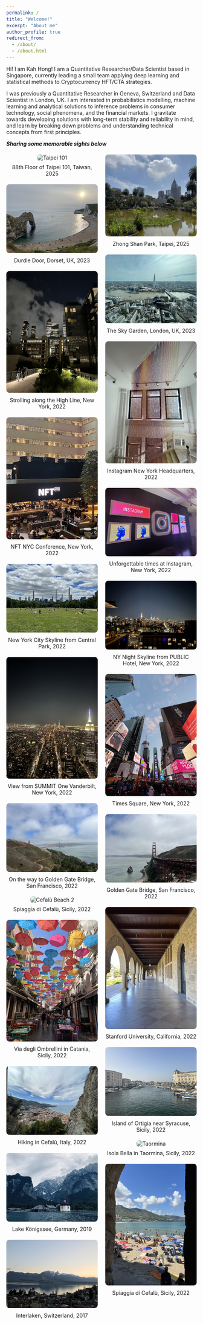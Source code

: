 ```yaml
---
permalink: /
title: "Welcome!"
excerpt: "About me"
author_profile: true
redirect_from:
  - /about/
  - /about.html
---
```


<!-- Google tag (gtag.js) -->
<script async src="https://www.googletagmanager.com/gtag/js?id=G-0N02QYVJTL"></script>
<script>
  window.dataLayer = window.dataLayer || [];
  function gtag(){dataLayer.push(arguments);}
  gtag('js', new Date());

  gtag('config', 'G-0N02QYVJTL');
</script>

Hi! I am Kah Hong! I am a Quantitative Researcher/Data Scientist based in Singapore, currently leading a small team applying deep learning and statistical methods to Cryptocurrency HFT/CTA strategies.

I was previously a Quantitative Researcher in Geneva, Switzerland and Data Scientist in London, UK. I am interested in probabilistics modelling, machine learning and analytical solutions to inference problems in consumer technology, social phenomena, and the financial markets. I gravitate towards developing solutions with long-term stability and reliability in mind, and learn by breaking down problems and understanding technical concepts from first principles.

**_Sharing some memorable sights below_**

<div style="display: flex; gap: 20px; max-width: 1200px; margin: 20px auto;">
  <!-- Left Column -->
  <div style="flex: 1; display: flex; flex-direction: column; gap: 20px;">
    <div style="text-align: center;">
      <img src="/images/taipei1.jpeg" style="width: 100%; height: auto; border-radius: 8px;" loading="eager" alt="Taipei 101" />
      <p style="margin: 8px 0 0 0; font-size: 14px;">88th Floor of Taipei 101, Taiwan, 2025</p>
    </div>
    <div style="text-align: center;">
      <img src="/images/durdle_door.jpeg" style="width: 100%; height: auto; border-radius: 8px;" loading="eager" alt="Durdle Door" />
      <p style="margin: 8px 0 0 0; font-size: 14px;">Durdle Door, Dorset, UK, 2023</p>
    </div>
    <div style="text-align: center;">
      <img src="/images/highline_newyork.jpeg" style="width: 100%; height: auto; border-radius: 8px;" loading="lazy" alt="High Line NYC" />
      <p style="margin: 8px 0 0 0; font-size: 14px;">Strolling along the High Line, New York, 2022</p>
    </div>
    <div style="text-align: center;">
      <img src="/images/nftnyc.jpeg" style="width: 100%; height: auto; border-radius: 8px;" loading="lazy" alt="NFT NYC" />
      <p style="margin: 8px 0 0 0; font-size: 14px;">NFT NYC Conference, New York, 2022</p>
    </div>
    <div style="text-align: center;">
      <img src="/images/newyork_skyline.jpeg" style="width: 100%; height: auto; border-radius: 8px;" loading="lazy" alt="NYC Skyline" />
      <p style="margin: 8px 0 0 0; font-size: 14px;">New York City Skyline from Central Park, 2022</p>
    </div>
    <div style="text-align: center;">
      <img src="/images/newyork2.jpeg" style="width: 100%; height: auto; border-radius: 8px;" loading="lazy" alt="One Vanderbilt" />
      <p style="margin: 8px 0 0 0; font-size: 14px;">View from SUMMIT One Vanderbilt, New York, 2022</p>
    </div>
    <div style="text-align: center;">
      <img src="/images/sanfrancisco2.jpeg" style="width: 100%; height: auto; border-radius: 8px;" loading="lazy" alt="San Francisco 2" />
      <p style="margin: 8px 0 0 0; font-size: 14px;">On the way to Golden Gate Bridge, San Francisco, 2022</p>
    </div>
    <div style="text-align: center;">
      <img src="/images/cefalu3.jpeg" style="width: 100%; height: auto; border-radius: 8px;" loading="lazy" alt="Cefalù Beach 2" />
      <p style="margin: 8px 0 0 0; font-size: 14px;">Spiaggia di Cefalù, Sicily, 2022</p>
    </div>
    <div style="text-align: center;">
      <img src="/images/catania2.jpeg" style="width: 100%; height: auto; border-radius: 8px;" loading="lazy" alt="Catania" />
      <p style="margin: 8px 0 0 0; font-size: 14px;">Via degli Ombrellini in Catania, Sicily, 2022</p>
    </div>
    <div style="text-align: center;">
      <img src="/images/sicily.jpeg" style="width: 100%; height: auto; border-radius: 8px;" loading="lazy" alt="Hiking Cefalù" />
      <p style="margin: 8px 0 0 0; font-size: 14px;">Hiking in Cefalù, Italy, 2022</p>
    </div>    
    <div style="text-align: center;">
      <img src="/images/kognisee.jpeg" style="width: 100%; height: auto; border-radius: 8px;" loading="lazy" alt="Königssee Lake" />
      <p style="margin: 8px 0 0 0; font-size: 14px;">Lake Königssee, Germany, 2019</p>
    </div>
    <div style="text-align: center;">
      <img src="/images/interlaken.jpeg" style="width: 100%; height: auto; border-radius: 8px;" loading="lazy" alt="Interlaken" />
      <p style="margin: 8px 0 0 0; font-size: 14px;">Interlaken, Switzerland, 2017</p>
    </div>
  </div>

  <!-- Right Column -->
  <div style="flex: 1; display: flex; flex-direction: column; gap: 20px;">
    <div style="text-align: center;">
      <img src="/images/taipei2.jpeg" style="width: 100%; height: auto; border-radius: 8px;" loading="eager" alt="Taipei Park" />
      <p style="margin: 8px 0 0 0; font-size: 14px;">Zhong Shan Park, Taipei, 2025</p>
    </div>
    <div style="text-align: center;">
      <img src="/images/london.jpeg" style="width: 100%; height: auto; border-radius: 8px;" loading="eager" alt="London" />
      <p style="margin: 8px 0 0 0; font-size: 14px;">The Sky Garden, London, UK, 2023</p>
    </div>
    <div style="text-align: center;">
      <img src="/images/ig_newyork.jpeg" style="width: 100%; height: auto; border-radius: 8px;" loading="lazy" alt="Instagram HQ" />
      <p style="margin: 8px 0 0 0; font-size: 14px;">Instagram New York Headquarters, 2022</p>
    </div>
    <div style="text-align: center;">
      <img src="/images/instagram_office.jpeg" style="width: 100%; height: auto; border-radius: 8px;" loading="lazy" alt="Instagram Office" />
      <p style="margin: 8px 0 0 0; font-size: 14px;">Unforgettable times at Instagram, New York, 2022</p>
    </div>
    <div style="text-align: center;">
      <img src="/images/public_hotel.jpeg" style="width: 100%; height: auto; border-radius: 8px;" loading="lazy" alt="Public Hotel" />
      <p style="margin: 8px 0 0 0; font-size: 14px;">NY Night Skyline from PUBLIC Hotel, New York, 2022</p>
    </div>
    <div style="text-align: center;">
      <img src="/images/times_square.jpeg" style="width: 100%; height: auto; border-radius: 8px;" loading="lazy" alt="Times Square" />
      <p style="margin: 8px 0 0 0; font-size: 14px;">Times Square, New York, 2022</p>
    </div>    
    <div style="text-align: center;">
      <img src="/images/sanfrancisco.jpeg" style="width: 100%; height: auto; border-radius: 8px;" loading="lazy" alt="San Francisco" />
      <p style="margin: 8px 0 0 0; font-size: 14px;">Golden Gate Bridge, San Francisco, 2022</p>
    </div>
    <div style="text-align: center;">
      <img src="/images/stanford.jpeg" style="width: 100%; height: auto; border-radius: 8px;" loading="lazy" alt="Stanford" />
      <p style="margin: 8px 0 0 0; font-size: 14px;">Stanford University, California, 2022</p>
    </div>
    <div style="text-align: center;">
      <img src="/images/syracuse.jpeg" style="width: 100%; height: auto; border-radius: 8px;" loading="lazy" alt="Syracuse" />
      <p style="margin: 8px 0 0 0; font-size: 14px;">Island of Ortigia near Syracuse, Sicily, 2022</p>
    </div>
    <div style="text-align: center;">
      <img src="/images/taormina.jpeg" style="width: 100%; height: auto; border-radius: 8px;" loading="lazy" alt="Taormina" />
      <p style="margin: 8px 0 0 0; font-size: 14px;">Isola Bella in Taormina, Sicily, 2022</p>
    </div>        
    <div style="text-align: center;">
      <img src="/images/cefalu2.jpeg" style="width: 100%; height: auto; border-radius: 8px;" loading="lazy" alt="Cefalù Beach" />
      <p style="margin: 8px 0 0 0; font-size: 14px;">Spiaggia di Cefalù, Sicily, 2022</p>
    </div>
  </div>
</div>
